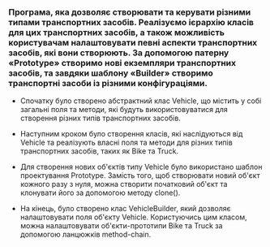 ### Програма, яка дозволяє створювати та керувати різними типами транспортних засобів. Реалізуємо ієрархію класів для цих транспортних засобів, а також можливість користувачам налаштовувати певні аспекти транспортних засобів, які вони створюють. За допомогою патерну «Prototype» створимо нові екземпляри транспортних засобів, та завдяки шаблону «Builder» створимо транспортні засоби із різними конфігураціями.

- Спочатку було створено абстрактний клас Vehicle, що містить у собі загальні поля та методи, які будуть використовуватися для створення різних типів транспортних засобів.

- Наступним кроком було створення класів, які наслідуються від Vehicle та реалізують власні поля та методи для різних типів транспортних засобів, таких як Bike та Truck.

- Для створення нових об'єктів типу Vehicle було використано шаблон проектування Prototype. Замість того, щоб створювати новий об'єкт кожного разу з нуля, можна створити початковий об'єкт та клонувати його за допомогою методу clone().

- На кінець, було створено клас VehicleBuilder, який дозволяє налаштовувати поля об'єкту Vehicle. Користуючись цим класом, можна налаштовувати об'єкти-прототипи Bike та Truck за допомогою ланцюжків method-chain.